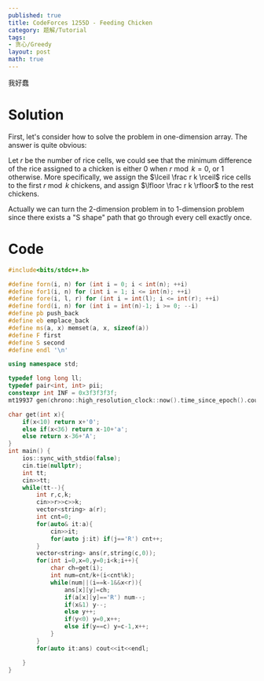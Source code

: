```yaml
---
published: true
title: CodeForces 1255D - Feeding Chicken
category: 题解/Tutorial
tags:
- 贪心/Greedy
layout: post
math: true
---
```

我好蠢
<!-- more -->

# Solution

First, let's consider how to solve the problem in one-dimension array. The answer is quite obvious:

Let $r$ be the number of rice cells, we could see that the minimum difference of the rice assigned to a chicken is either $0$ when $r\bmod k=0$, or $1$ otherwise. More specifically, we assign the $\lceil \frac r k \rceil$ rice cells to the first $r\bmod k$ chickens, and assign $\lfloor \frac r k \rfloor$ to the rest chickens.

Actually we can turn the 2-dimension problem in to 1-dimension problem since there exists a "S shape" path that go through every cell exactly once.

# Code

```cpp
#include<bits/stdc++.h>

#define forn(i, n) for (int i = 0; i < int(n); ++i)
#define for1(i, n) for (int i = 1; i <= int(n); ++i)
#define fore(i, l, r) for (int i = int(l); i <= int(r); ++i)
#define ford(i, n) for (int i = int(n)-1; i >= 0; --i)
#define pb push_back
#define eb emplace_back
#define ms(a, x) memset(a, x, sizeof(a))
#define F first
#define S second
#define endl '\n'

using namespace std;

typedef long long ll;
typedef pair<int, int> pii;
constexpr int INF = 0x3f3f3f3f;
mt19937 gen(chrono::high_resolution_clock::now().time_since_epoch().count());

char get(int x){
    if(x<10) return x+'0';
    else if(x<36) return x-10+'a';
    else return x-36+'A';
}
int main() {
    ios::sync_with_stdio(false);
    cin.tie(nullptr);
    int tt;
    cin>>tt;
    while(tt--){
        int r,c,k;
        cin>>r>>c>>k;
        vector<string> a(r);
        int cnt=0;
        for(auto& it:a){
            cin>>it;
            for(auto j:it) if(j=='R') cnt++;
        }
        vector<string> ans(r,string(c,0));
        for(int i=0,x=0,y=0;i<k;i++){
            char ch=get(i);
            int num=cnt/k+(i<cnt%k);
            while(num||(i==k-1&&x<r)){
                ans[x][y]=ch;
                if(a[x][y]=='R') num--;
                if(x&1) y--;
                else y++;
                if(y<0) y=0,x++;
                else if(y==c) y=c-1,x++;
            }
        }
        for(auto it:ans) cout<<it<<endl;

    }
}
```
